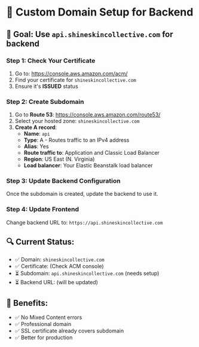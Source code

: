 # 🔧 Custom Domain Setup for Backend

## 🎯 **Goal**: Use `api.shineskincollective.com` for backend

### **Step 1: Check Your Certificate**
1. Go to: https://console.aws.amazon.com/acm/
2. Find your certificate for `shineskincollective.com`
3. Ensure it's **ISSUED** status

### **Step 2: Create Subdomain**
1. Go to **Route 53**: https://console.aws.amazon.com/route53/
2. Select your hosted zone: `shineskincollective.com`
3. **Create A record**:
   - **Name**: `api`
   - **Type**: A - Routes traffic to an IPv4 address
   - **Alias**: Yes
   - **Route traffic to**: Application and Classic Load Balancer
   - **Region**: US East (N. Virginia)
   - **Load balancer**: Your Elastic Beanstalk load balancer

### **Step 3: Update Backend Configuration**
Once the subdomain is created, update the backend to use it.

### **Step 4: Update Frontend**
Change backend URL to: `https://api.shineskincollective.com`

## 🔍 **Current Status**:
- ✅ Domain: `shineskincollective.com`
- ✅ Certificate: (Check ACM console)
- ⏳ Subdomain: `api.shineskincollective.com` (needs setup)
- ⏳ Backend URL: (will be updated)

## 🚀 **Benefits**:
- ✅ No Mixed Content errors
- ✅ Professional domain
- ✅ SSL certificate already covers subdomain
- ✅ Better for production 
